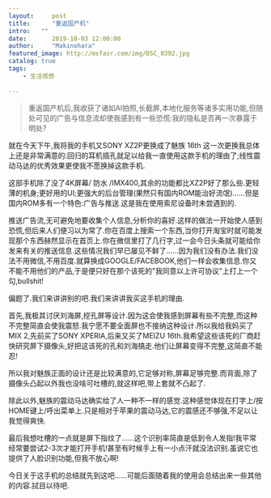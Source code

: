```yaml
---
layout:     post
title:      "重返国产机"
intro:   ""
date:       2019-10-03 12:00:00
author:     "Makinohara"
featured_image: http://msfasr.com/img/DSC_0392.jpg
catalog: true
tags:
    - 生活感想
    
---
```




> 重返国产机后,我收获了诸如AI拍照,长截屏,本地化服务等诸多实用功能,但随处可见的广告与信息流却使我感到有一些恐慌:我的隐私是否再一次暴露于明处?



就在今天下午,我将我的手机又SONY XZ2P更换成了魅族 16th 这一次更换我总体上还是非常满意的:回归的耳机插孔就足以给我一直使用这款手机的理由了;线性震动马达的优秀效果更使我不愿换掉这款手机.

这部手机除了没了4K屏幕/ 防水 /IMX400,其余的功能都比XZ2P好了那么些.更轻薄的机身;更好用的UI;更强大的后台管理(果然只有国内ROM能治好流氓)......但是国内ROM多有一个特色:广告与推送.这是我在使用索尼设备时未尝遇到的.

推送广告流,无可避免地要收集个人信息,分析你的喜好.这样的做法一开始使人感到恐慌,但后来人们便习以为常了.你在百度上搜索一个东西,当你打开淘宝时就可能发现那个东西赫然显示在首页上.你在微信里打了几行字,过一会今日头条就可能给你发来有关的推送信息.这些情况我们早已屡见不鲜了......因为我们没有办法.我们没法不用微信,不用百度.就算换成GOOGLE/FACEBOOK,他们一样会收集信息.你又不能不用他们的产品,于是便只好在那个该死的"我同意以上许可协议"上打上一个勾,bullshit!

偏题了.我们来讲讲别的吧.我们来讲讲我买这手机的理由.

首先,我极其讨厌刘海屏,挖孔屏等设计.因为这会使我感到屏幕有些不完整,而这种不完整简直会使我震怒.我宁愿不要全面屏也不接纳这种设计.所以我给我妈买了MIX 2,先前买了SONY XPERIA,后来又买了MEIZU 16th.我希望这些该死的厂商赶快研究屏下摄像头,好把这该死的孔和刘海搞走.他们让屏幕变得不完整,这简直不能忍!

所以我对魅族正面的设计还是比较满意的,它足够对称,屏幕足够完整.而背面,除了摄像头凸起以外我也没啥可吐槽的,就这样吧,带上套就不凸起了.

除此以外,魅族的震动马达确实给了人一种不一样的感觉.这种感觉体现在打字上/按HOME键上/呼出菜单上.只是相对于苹果的震动马达,它的震感还不够强,不足以让我觉得爽快.

最后我想吐槽的一点就是屏下指纹了......这个识别率简直是低到令人发指!我平常经常要尝试2-3次才能打开手机!甚至有时候手上有一小点汗就没法识别.虽说它也提供了人脸识别功能,但我不放心啊!

今日关于这手机的总结就先到这吧......可能后面随着我的使用会总结出来一些其他的内容.拭目以待吧.